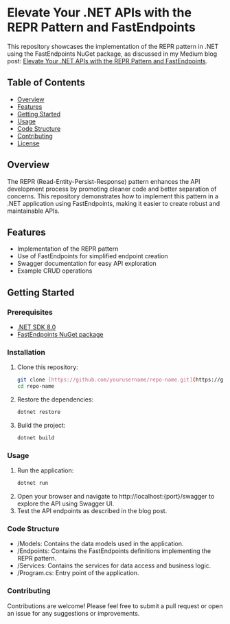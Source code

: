 # Elevate Your .NET APIs with the REPR Pattern and FastEndpoints

This repository showcases the implementation of the REPR pattern in .NET using the FastEndpoints NuGet package, as discussed in my Medium blog post: [Elevate Your .NET APIs with the REPR Pattern and FastEndpoints](https://medium.com/@biswajitpanday/elevate-your-net-apis-with-the-repr-pattern-and-fastendpoints-10c1b53e31b6).

## Table of Contents

- [Overview](#overview)
- [Features](#features)
- [Getting Started](#getting-started)
- [Usage](#usage)
- [Code Structure](#code-structure)
- [Contributing](#contributing)
- [License](#license)

## Overview

The REPR (Read-Entity-Persist-Response) pattern enhances the API development process by promoting cleaner code and better separation of concerns. This repository demonstrates how to implement this pattern in a .NET application using FastEndpoints, making it easier to create robust and maintainable APIs.

## Features

- Implementation of the REPR pattern
- Use of FastEndpoints for simplified endpoint creation
- Swagger documentation for easy API exploration
- Example CRUD operations

## Getting Started

### Prerequisites

- [.NET SDK 8.0](https://dotnet.microsoft.com/download)
- [FastEndpoints NuGet package](https://www.nuget.org/packages/FastEndpoints)

### Installation

1. Clone this repository:

   ```bash
   git clone [https://github.com/yourusername/repo-name.git](https://github.com/biswajitpanday/REPR-Pattern)
   cd repo-name
   ```
2. Restore the dependencies:
   ```bash
   dotnet restore
   ```
3. Build the project:
   ```bash
   dotnet build
   ```
### Usage
1. Run the application:
    ```bash
   dotnet run
   ```
3. Open your browser and navigate to http://localhost:{port}/swagger to explore the API using Swagger UI.
4. Test the API endpoints as described in the blog post.

### Code Structure
- /Models: Contains the data models used in the application.
- /Endpoints: Contains the FastEndpoints definitions implementing the REPR pattern.
- /Services: Contains the services for data access and business logic.
- /Program.cs: Entry point of the application.

### Contributing
Contributions are welcome! Please feel free to submit a pull request or open an issue for any suggestions or improvements.

